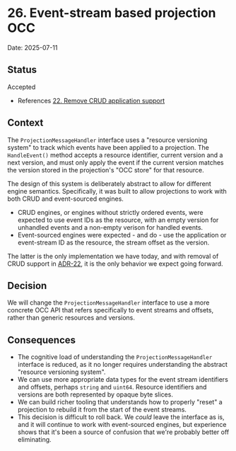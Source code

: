 # 26. Event-stream based projection OCC

Date: 2025-07-11

## Status

Accepted

- References [22. Remove CRUD application support](0022-remove-crud-application-support.md)

## Context

The `ProjectionMessageHandler` interface uses a "resource versioning system" to
track which events have been applied to a projection. The `HandleEvent()` method
accepts a resource identifier, current version and a next version, and must only
apply the event if the current version matches the version stored in the
projection's "OCC store" for that resource.

The design of this system is deliberately abstract to allow for different engine
semantics. Specifically, it was built to allow projections to work with both
CRUD and event-sourced engines.

- CRUD engines, or engines without strictly ordered events, were expected to use
  event IDs as the resource, with an empty version for unhandled events and a
  non-empty verison for handled events.
- Event-sourced engines were expected - and do - use the application or
  event-stream ID as the resource, the stream offset as the version.

The latter is the only implementation we have today, and with removal of CRUD
support in [ADR-22], it is the only behavior we expect going forward.

## Decision

We will change the `ProjectionMessageHandler` interface to use a more concrete
OCC API that refers specifically to event streams and offsets, rather than
generic resources and versions.

## Consequences

- The cognitive load of understanding the `ProjectionMessageHandler` interface
  is reduced, as it no longer requires understanding the abstract "resource
  versioning system".
- We can use more appropriate data types for the event stream identifiers and
  offsets, perhaps `string` and `uint64`. Resource identifiers and versions are
  both represented by opaque byte slices.
- We can build richer tooling that understands how to properly "reset" a
  projection to rebuild it from the start of the event streams.
- This decision is difficult to roll back. We _could_ leave the interface as
  is, and it will continue to work with event-sourced engines, but experience
  shows that it's been a source of confusion that we're probably better off
  eliminating.

[ADR-22]: 0022-remove-crud-application-support.md
